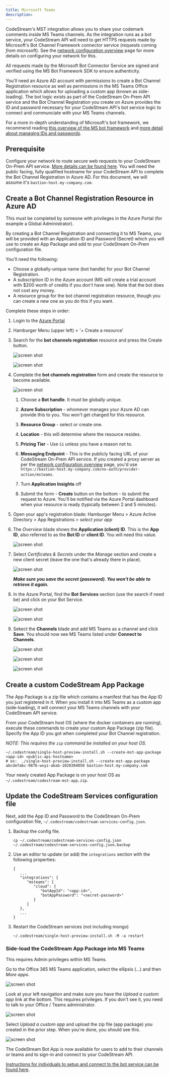 ```yaml
---
title: Microsoft Teams
description:
---
```


CodeStream's MST integration allows you to share your codemark comments inside
MS Teams channels. As the integration runs as a bot service, your CodeStream API
will need to get HTTPS requests made by Microsoft's Bot Channel Framework
connector service (requests coming _from_ microsoft). See the [network
configuration overview](network) page for more details on configuring your
network for this.

All requests made by the Microsoft Bot Connector Service are signed and verified
using the MS Bot Framework SDK to ensure authenticity.

You'll need an Azure AD account with permissions to create a Bot Channel
Registration resource as well as permissions in the MS Teams Office application
which allows for uploading a custom app (known as side-loading). The bot logic
exists as part of the CodeStream On-Prem API service and the Bot Channel
Registration you create on Azure provides the ID and password necessary for your
CodeStream API's bot service logic to connect and communciate with your MS Teams
channels.

For a more in-depth understanding of Microsoft's bot framework, we recommend
reading [this overview of the MS bot
framework](https://techcommunity.microsoft.com/t5/iis-support-blog/bot-components-roles-diagrams-overview/ba-p/393113)
and [more detail about managing IDs and
passwords](https://techcommunity.microsoft.com/t5/iis-support-blog/bot-channels-registration-where-is-the-secret-password-for-the/ba-p/1136905#).


## Prerequisite

Configure your network to route secure web requests to your CodeStream On-Prem
API service. [More details can be found here](network). You will need the public
facing, fully qualified hostname for your CodeStream API to complete the Bot
Channel Registration in Azure AD. For this document, we will assume it's
`bastion-host.my-company.com`.

## Create a Bot Channel Registration Resource in Azure AD
This must be completed by someone with privileges in the Azure Portal (for
example a Global Administrator).

By creating a Bot Channel Registration and connecting it to MS Teams, you will
be provided with an Application ID and Password (Secret) which you will use to
create an App Package and add to your CodeStream On-Prem configuration file.

You'll need the following:

* Choose a globally-unique name (bot handle) for your Bot Channel Registration.
* A subscription ID in the Azure account (MS will create a trial account with
  $200 worth of credits if you don't have one). Note that the bot does not cost
  any money.
* A resource group for the bot channel registration resource, though you can
  create a new one as you do this if you want.

Complete these steps in order:

1. Login to the [Azure Portal](https://portal.azure.com)
1. Hamburger Menu (upper left) > '+ Create a resource'
1. Search for the **bot channels registration** resource and press the Create button.

   ![screen shot](../assets/images/mst/01-find-bot-service.png)

   ![screen shot](../assets/images/mst/02-create-bot-channel-reg.png)

1. Complete the **bot channels registration** form and create the resource to
   become available.

   ![screen shot](../assets/images/mst/03-bot-channel-reg-form.png)

   1. Choose a **Bot handle**. It must be globally unique.

   1. **Azure Subscription** - whomever manages your Azure AD can provide this
      to you. You won't get charged for this resource.

   1. **Resource Group** - select or create one.

   1. **Location** - this will determine where the resource resides.

   1. **Pricing Tier** - Use `S1` unless you have a reason not to.

   1. **Messaging Endpoint** - This is the publicly facing URL of your
      CodeStream On-Prem API service. If you created a proxy server as per the
      [network configuration overview](network) page, you'd use
      `https://bastion-host.my-company.com/no-auth/provider-action/msteams`.

   1. Turn **Application Insights** off

   1. Submit the form - **Create** button on the bottom - to submit the request
      to Azure. You'll be notified via the Azure Portal dashboard when your
      resource is ready (typically between 2 and 5 minutes).

1. Open your app's registration blade: Hamburger Menu > Azure Active
   Directory > App Registrations > _select your app_

1. The _Overview_ blade shows the **Application (client) ID**. This is the
   **App ID**, also referred to as the **Bot ID** or **client ID**. You will
   need this value.

   ![screen shot](../assets/images/mst/104-app-overview.png)

1. Select _Certificates & Secrets_ under the _Manage_ section and create a new
   client secret (leave the one that's already there in place).

   ![screen shot](../assets/images/mst/107-secret-added.png)

   _**Make sure you save the secret (password). You won't be able to retrieve
   it again.**_

1. In the Azure Portal, find the **Bot Services** section (use the search if
   need be) and click on your Bot Service.

   ![screen shot](../assets/images/mst/108-bot-services.png)

   ![screen shot](../assets/images/mst/109-select-your-bot-reg.png)

1. Sekect the **Channels** blade and add MS Teams as a channel and click
   **Save**. You should now see MS Teams listed under **Connect to Channels**.

   ![screen shot](../assets/images/mst/110-bot-services-channels-blade.png)

   ![screen shot](../assets/images/mst/111-bot-services-channels-add-mst.png)

   ![screen shot](../assets/images/mst/112-mst-connector-added.png)
   

## Create a custom CodeStream App Package
The App Package is a zip file which contains a manifest that has the App ID you
just registered in it. When you install it into MS Teams as a custom app
(side-loading), it will connect your MS Teams channels with your CodeStream API
service.

From your CodeStream host OS (where the docker containers are running), execute
these commands to create your custom App Package (zip file). Specify the App ID
you got when completed your Bot Channel registration.

_NOTE: This requires the `zip` command be installed on your host OS._
```
~/.codestream/single-host-preview-install.sh --create-mst-app-package <app-id> <public-api-hostname>
# ex:  ./single-host-preview-install.sh --create-mst-app-package abcdefabc-9876-wxyz-abab-1020304050 bastion-host.my-company.com
```

Your newly created App Package is on your host OS as `~/.codestream/codestream-mst-app.zip`.


## Update the CodeStream Services configuration file

Next, add the App ID and Password to the CodeStream On-Prem configuration file,
`~/.codestream/codestream-services-config.json`.

1. Backup the config file.
   ```
   cp ~/.codestream/codestream-services-config.json ~/.codestream/codestream-services-config.json.backup
   ```

1. Use an editor to update (or add) the `integrations` section with the
   following properties:
   ```
   {
      ...
      "integrations": {
         "msteams": {
            "cloud": {
               "botAppId": "<app-id>",
               "botAppPassword": "<secret-password>"
            }
         }
      },
      ...
   }
   ```

1. Restart the CodeStream services (not including mongo)
   ```
   ~/.codestream/single-host-preview-install.sh -M -a restart
   ```

### Side-load the CodeStream App Package into MS Teams
This requires Admin privileges within MS Teams.

Go to the Office 365 MS Teams application, select the ellipsis (...) and then _More apps_. 

![screen shot](../assets/images/mst/201-more-apps.png)

Look at your left navigation and make sure you have the _Upload a custom app_
link at the bottom. This requires privileges. If you don't see it, you need to
talk to your Office / Teams administrator.

![screen shot](../assets/images/mst/202-app-nav.png)

Select _Upload a custom app_ and upload the zip file (app package) you created
in the prior step. When you're done, you should see this.

![screen shot](../assets/images/mst/203-app-added.png)

The CodeStream Bot App is now available for users to add to their channels or
teams and to sign-in and connect to your CodeStream API.

[Instructions for individuals to setup and connect to the bot service can be
found here](https://docs.codestream.com/userguide/features/msteams-integration/).
